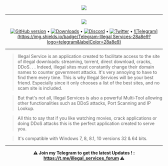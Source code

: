 <div align="center">
<img src="https://i.imgur.com/9iGo7wM.png">
<hr>
  
<img src="https://i.imgur.com/0Qu3mcj.png">
  
[![GitHub version](https://img.shields.io/github/v/release/Illegal-Services/Illegal_Services.svg)](https://github.com/Illegal-Services/Illegal_Services/releases/download/Latest/IS.Setup.exe)
&#8226;
[![Downloads](https://img.shields.io/github/downloads/Illegal-Services/Illegal_Services/total?label=Downloads&cacheSeconds=3600)](https://github.com/Illegal-Services/Illegal_Services/releases/download/Latest/IS.Setup.exe)
&#8226;
[![Discord](https://img.shields.io/badge/Discord-Program%20Dream-7389D8?logo=discord&labelColor=6A7EC2)](https://discord.gg/eCMBHUB)
&#8226;
[![Twitter](https://img.shields.io/twitter/follow/illegalservices?cacheSeconds=3600)](https://twitter.com/illegalservices)
&#8226;
[![Telegram](https://img.shields.io/badge/Telegram-Illegal Services-28a8e9?logo=telegram&labelColor=28a8e9)](https://t.me/illegal_services_forum)

</div><hr>

>  Illegal Service is an application created to facilitate access to the site of illegal downloads: streaming, torrent, direct download, cracks, DDoS. . .
Indeed, illegal sites must constantly change their domain names to counter government attacks. It's very annoying to have to find them every time.
This is why Illegal Services will be your best friend. Especially since it only chooses a list of the best sites, and no scam site is included.

>  But that's not all, Illegal Services is also a powerful Multi-Tool allowing other functionalities such as DDoS attacks, Port Scanning and IP Lookup.

>  All this to say that if you like watching movies, crack applications or doing DDoS attacks this is the perfect application created to serve you.

>  It's compatible with Windows 7, 8, 8.1, 10 versions 32 & 64 bits.

<hr><div align="center">
  
**⚠️ Join my Telegram to get the latest Updates ! : https://t.me/illegal_services_forum ⚠️**

</div>
